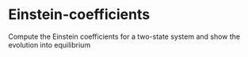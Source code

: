 # Einstein-coefficients
Compute the Einstein coefficients for a two-state system and show the evolution into equilibrium
